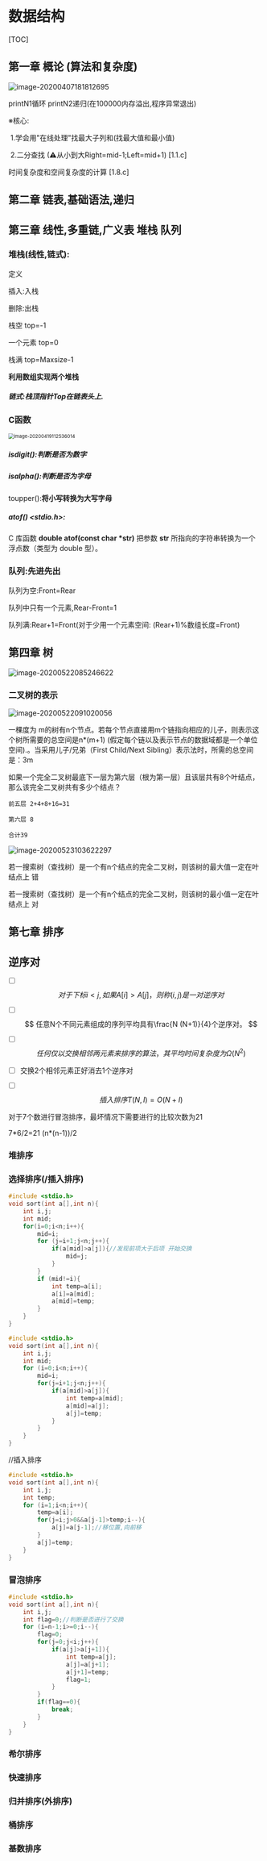 

# 数据结构

[TOC]



## 第一章 概论 (算法和复杂度)

![image-20200407181812695](picture/README/image-20200407181812695.png)

printN1循环 printN2递归(在100000内存溢出,程序异常退出)

※核心:

​	1.学会用"在线处理"找最大子列和(找最大值和最小值)

​	2.二分查找 (⚠从小到大Right=mid-1;Left=mid+1) [1.1.c]

时间复杂度和空间复杂度的计算 [1.8.c]

## 第二章 链表,基础语法,递归

## 第三章 线性,多重链,广义表 堆栈 队列



### 堆栈(线性,链式):

定义

插入:入栈

删除:出栈

栈空 top=-1

一个元素 top=0

栈满 top=Maxsize-1

**利用数组实现两个堆栈**

##### **链式:栈顶指针Top在链表头上.**

### C函数

[enum利用-菜鸟教程]: https://www.runoob.com/cprogramming/c-enum.html

<img src="picture/README/image-20200419112536014.png" alt="image-20200419112536014" style="zoom: 67%;" />

[C 标准库 - <ctype.h>]: https://www.runoob.com/cprogramming/c-standard-library-ctype-h.html

##### isdigit():判断是否为数字

##### isalpha():判断是否为字母

toupper():**将小写转换为大写字母**

#####  **atof()  <stdio.h>:**

C 库函数 **double atof(const char \*str)** 把参数 **str** 所指向的字符串转换为一个浮点数（类型为 double 型）。



### 队列:先进先出

队列为空:Front=Rear

队列中只有一个元素,Rear-Front=1

队列满:Rear+1=Front(对于少用一个元素空间: (Rear+1)%数组长度=Front)

## 第四章 树

![image-20200522085246622](picture/README/image-20200522085246622.png)

### 二叉树的表示

![image-20200522091020056](picture/README/image-20200522091020056.png)

一棵度为 m的树有n个节点。若每个节点直接用m个链指向相应的儿子，则表示这个树所需要的总空间是n*(m+1) (假定每个链以及表示节点的数据域都是一个单位空间).。当采用儿子/兄弟（First Child/Next Sibling）表示法时，所需的总空间是：3m

如果一个完全二叉树最底下一层为第六层（根为第一层）且该层共有8个叶结点，那么该完全二叉树共有多少个结点？

```
前五层 2+4+8+16=31

第六层 8  

合计39
```

![image-20200523103622297](picture/README/image-20200523103622297.png)

若一搜索树（查找树）是一个有n个结点的完全二叉树，则该树的最大值一定在叶结点上 错

若一搜索树（查找树）是一个有n个结点的完全二叉树，则该树的最小值一定在叶结点上 对

## 第七章 排序

## 逆序对

- [ ] $$
  对于下标i<j,如果A[i]>A[j]，则称(i,j)是一对逆序对
  $$

- [ ] $$
  任意N个不同元素组成的序列平均具有\frac{N (N+1)}{4}个逆序对。
  $$

- [ ] $$
  任何仅以交换相邻两元素来排序的算法，其平均时间复杂度为\Omega\left(N^{2}\right)
  $$

- [ ] 交换2个相邻元素正好消去1个逆序对

- [ ] $$
  插入排序 T(N, I)=O(N+I)
  $$

对于7个数进行冒泡排序，最坏情况下需要进行的比较次数为21

7*6/2=21  (n\*(n-1))/2

### 	堆排序

### 选择排序(/插入排序)

```C
#include <stdio.h>
void sort(int a[],int n){
	int i,j;
	int mid;
	for(i=0;i<n;i++){
		mid=i;
		for (j=i+1;j<n;j++){
			if(a[mid]>a[j]){//发现前项大于后项 开始交换
				mid=j;
			}
		}
		if (mid!=i){
			int temp=a[i];
			a[i]=a[mid];
			a[mid]=temp;
		}
	}
}
```

```C
#include <stdio.h>
void sort(int a[],int n){
	int i,j;
	int mid;
	for (i=0;i<n;i++){
		mid=i;
		for(j=i+1;j<n;j++){
			if(a[mid]>a[j]){
				int temp=a[mid];
				a[mid]=a[j];
				a[j]=temp;
			}
		}
	}
}
```

//插入排序

```C
#include <stdio.h>
void sort(int a[],int n){
	int i,j;
	int temp;
	for (i=1;i<n;i++){
		temp=a[i];
		for(j=i;j>0&&a[j-1]>temp;i--){
			a[j]=a[j-1];//移位置,向前移
		}
		a[j]=temp;
	}
}
```

### 	冒泡排序

```C
#include <stdio.h>
void sort(int a[],int n){
	int i,j;
	int flag=0;//判断是否进行了交换
	for (i=n-1;i>=0;i--){
		flag=0;
		for(j=0;j<i;j++){
			if(a[j]>a[j+1]){
				int temp=a[j];
				a[j]=a[j+1];
				a[j+1]=temp;
				flag=1;
			}
		}
		if(flag==0){
			break;
		}
	}
}
```



### 	希尔排序

### 	快速排序

### 	归并排序(外排序)

### 	桶排序

### 	基数排序





